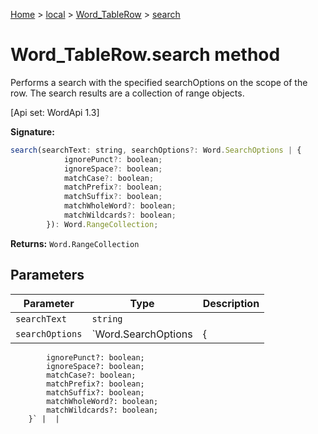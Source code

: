 [Home](./index) &gt; [local](local.md) &gt; [Word\_TableRow](local.word_tablerow.md) &gt; [search](local.word_tablerow.search.md)

# Word\_TableRow.search method

Performs a search with the specified searchOptions on the scope of the row. The search results are a collection of range objects. 

 \[Api set: WordApi 1.3\]

**Signature:**
```javascript
search(searchText: string, searchOptions?: Word.SearchOptions | {
            ignorePunct?: boolean;
            ignoreSpace?: boolean;
            matchCase?: boolean;
            matchPrefix?: boolean;
            matchSuffix?: boolean;
            matchWholeWord?: boolean;
            matchWildcards?: boolean;
        }): Word.RangeCollection;
```
**Returns:** `Word.RangeCollection`

## Parameters

|  Parameter | Type | Description |
|  --- | --- | --- |
|  `searchText` | `string` |  |
|  `searchOptions` | `Word.SearchOptions | {
            ignorePunct?: boolean;
            ignoreSpace?: boolean;
            matchCase?: boolean;
            matchPrefix?: boolean;
            matchSuffix?: boolean;
            matchWholeWord?: boolean;
            matchWildcards?: boolean;
        }` |  |

